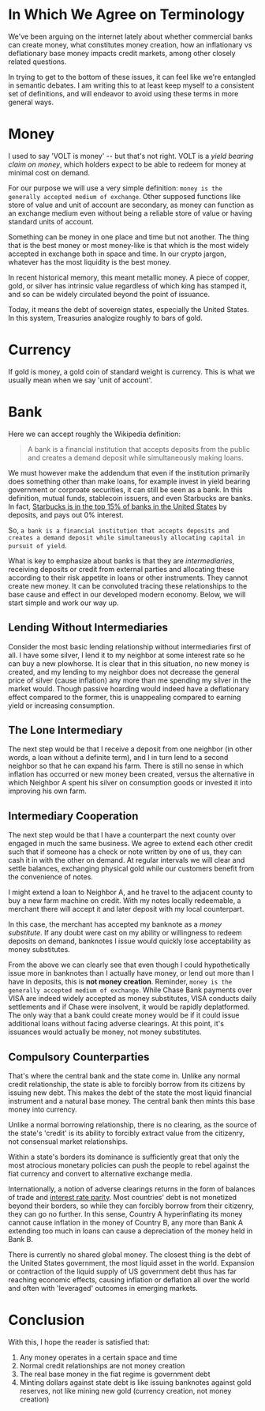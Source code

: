 # In Which We Agree on Terminology

We've been arguing on the internet lately about whether commercial banks can create money, what constitutes money creation, how an inflationary vs deflationary base money impacts credit markets, among other closely related questions.

In trying to get to the bottom of these issues, it can feel like we're entangled in semantic debates. I am writing this to at least keep myself to a consistent set of definitions, and will endeavor to avoid using these terms in more general ways.

# Money
I used to say 'VOLT is money' -- but that's not right. VOLT is a *yield bearing claim on money*, which holders expect to be able to redeem for money at minimal cost on demand.

For our purpose we will use a very simple definition: `money is the generally accepted medium of exchange`. Other supposed functions like store of value and unit of account are secondary, as money can function as an exchange medium even without being a reliable store of value or having standard units of account.

Something can be money in one place and time but not another. The thing that is the best money or most money-like is that which is the most widely accepted in exchange both in space and time. In our crypto jargon, whatever has the most liquidity is the best money.

In recent historical memory, this meant metallic money. A piece of copper, gold, or silver has intrinsic value regardless of which king has stamped it, and so can be widely circulated beyond the point of issuance.

Today, it means the debt of sovereign states, especially the United States. In this system, Treasuries analogize roughly to bars of gold.

# Currency

If gold is money, a gold coin of standard weight is currency. This is what we usually mean when we say 'unit of account'.

# Bank

Here we can accept roughly the Wikipedia definition: 

>A bank is a financial institution that accepts deposits from the public and creates a demand deposit while simultaneously making loans.

We must however make the addendum that even if the institution primarily does something other than make loans, for example invest in yield bearing government or corproate securities, it can still be seen as a bank. In this definition, mutual funds, stablecoin issuers, and even Starbucks are banks. In fact, [Starbucks is in the top 15% of banks in the United States](https://fttembeddedfinance.com/starbucks-banking-serving-coffee/) by deposits, and pays out 0% interest.

So, `a bank is a financial institution that accepts deposits and creates a demand deposit while simultaneously allocating capital in pursuit of yield`.

What is key to emphasize about banks is that they are *intermediaries*, receiving deposits or credit from external parties and allocating these according to their risk appetite in loans or other instruments. They cannot create new money. It can be convoluted tracing these relationships to the base cause and effect in our developed modern economy. Below, we will start simple and work our way up.

## Lending Without Intermediaries

Consider the most basic lending relationship without intermediaries first of all. I have some silver, I lend it to my neighbor at some interest rate so he can buy a new plowhorse. It is clear that in this situation, no new money is created, and my lending to my neighbor does not decrease the general price of silver (cause inflation) any more than me spending my silver in the market would. Though passive hoarding would indeed have a deflationary effect compared to the former, this is unappealing compared to earning yield or increasing consumption.

## The Lone Intermediary

The next step would be that I receive a deposit from one neighbor (in other words, a loan without a definite term), and I in turn lend to a second neighbor so that he can expand his farm. There is still no sense in which inflation has occurred or new money been created, versus the alternative in which Neighbor A spent his silver on consumption goods or invested it into improving his own farm.

## Intermediary Cooperation

The next step would be that I have a counterpart the next county over engaged in much the same business. We agree to extend each other credit such that if someone has a check or note written by one of us, they can cash it in with the other on demand. At regular intervals we will clear and settle balances, exchanging physical gold while our customers benefit from the convenience of notes.

I might extend a loan to Neighbor A, and he travel to the adjacent county to buy a new farm machine on credit. With my notes locally redeemable, a merchant there will accept it and later deposit with my local counterpart.

In this case, the merchant has accepted my banknote as a *money substitute*. If any doubt were cast on my ability or willingness to redeem deposits on demand, banknotes I issue would quickly lose acceptability as money substitutes.

From the above we can clearly see that even though I could hypothetically issue more in banknotes than I actually have money, or lend out more than I have in deposits, this is **not money creation**. Reminder, `money is the generally accepted medium of exchange`. While Chase Bank payments over VISA are indeed widely accepted as money substitutes, VISA conducts daily settlements and if Chase were insolvent, it would be rapidly deplatformed. The only way that a bank could create money would be if it could issue additional loans without facing adverse clearings. At this point, it's issuances would actually be money, not money substitutes.

## Compulsory Counterparties

That's where the central bank and the state come in. Unlike any normal credit relationship, the state is able to forcibly borrow from its citizens by issuing new debt. This makes the debt of the state the most liquid financial instrument and a natural base money. The central bank then mints this base money into currency. 

Unlike a normal borrowing relationship, there is no clearing, as the source of the state's 'credit' is its ability to forcibly extract value from the citizenry, not consensual market relationships.

Within a state's borders its dominance is sufficiently great that only the most atrocious monetary policies can push the people to rebel against the fiat currency and convert to alternative exchange media.

Internationally, a notion of adverse clearings returns in the form of balances of trade and [interest rate parity](https://www.investopedia.com/terms/i/interestrateparity.asp). Most countries' debt is not monetized beyond their borders, so while they can forcibly borrow from their citizenry, they can go no further. In this sense, Country A hyperinflating its money cannot cause inflation in the money of Country B, any more than Bank A extending too much in loans can cause a depreciation of the money held in Bank B.

There is currently no shared global money. The closest thing is the debt of the United States government, the most liquid asset in the world. Expansion or contraction of the liquid supply of US government debt thus has far reaching economic effects, causing inflation or deflation all over the world and often with 'leveraged' outcomes in emerging markets.

# Conclusion

With this, I hope the reader is satisfied that:

1) Any money operates in a certain space and time
2) Normal credit relationships are not money creation
3) The real base money in the fiat regime is government debt
4) Minting dollars against state debt is like issuing banknotes against gold reserves, not like mining new gold (currency creation, not money creation)